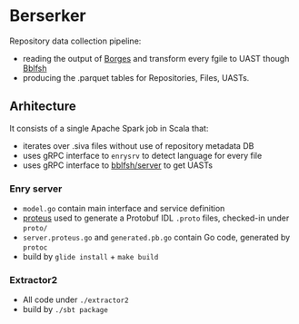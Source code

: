 # Berserker

Repository data collection pipeline:
 - reading the output of [Borges](https://github.com/src-d/borges) and transform every fgile to UAST though [Bblfsh](https://github.com/bblfsh/server)
 - producing the .parquet tables for Repositories, Files, UASTs.


## Arhitecture

It consists of a single Apache Spark job in Scala that:
 - iterates over .siva files without use of repository metadata DB
 - uses gRPC interface to `enrysrv` to detect language for every file
 - uses gRPC interface to [bblfsh/server](https://github.com/bblfsh/server) to get UASTs



### Enry server
 - `model.go` contain main interface and service definition
 - [proteus](https://github.com/src-d/proteus/) used to generate a Protobuf IDL `.proto` files, checked-in under `proto/`
 - `server.proteus.go` and  `generated.pb.go` contain Go code, generated by `protoc`
 - build by `glide install` + `make build`


### Extractor2
 - All code under `./extractor2`
 - build by `./sbt package`
